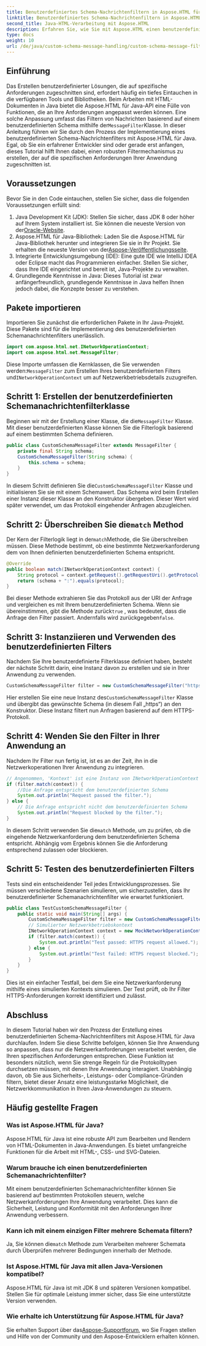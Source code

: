 ```yaml
---
title: Benutzerdefiniertes Schema-Nachrichtenfiltern in Aspose.HTML für Java
linktitle: Benutzerdefiniertes Schema-Nachrichtenfiltern in Aspose.HTML für Java
second_title: Java-HTML-Verarbeitung mit Aspose.HTML
description: Erfahren Sie, wie Sie mit Aspose.HTML einen benutzerdefinierten Schema-Nachrichtenfilter in Java implementieren. Folgen Sie unserer Schritt-für-Schritt-Anleitung für ein sicheres, maßgeschneidertes Anwendungserlebnis.
type: docs
weight: 10
url: /de/java/custom-schema-message-handling/custom-schema-message-filter/
---
```

## Einführung
 Das Erstellen benutzerdefinierter Lösungen, die auf spezifische Anforderungen zugeschnitten sind, erfordert häufig ein tiefes Eintauchen in die verfügbaren Tools und Bibliotheken. Beim Arbeiten mit HTML-Dokumenten in Java bietet die Aspose.HTML für Java-API eine Fülle von Funktionen, die an Ihre Anforderungen angepasst werden können. Eine solche Anpassung umfasst das Filtern von Nachrichten basierend auf einem benutzerdefinierten Schema mithilfe der`MessageFilter`Klasse. In dieser Anleitung führen wir Sie durch den Prozess der Implementierung eines benutzerdefinierten Schema-Nachrichtenfilters mit Aspose.HTML für Java. Egal, ob Sie ein erfahrener Entwickler sind oder gerade erst anfangen, dieses Tutorial hilft Ihnen dabei, einen robusten Filtermechanismus zu erstellen, der auf die spezifischen Anforderungen Ihrer Anwendung zugeschnitten ist.
## Voraussetzungen
Bevor Sie in den Code eintauchen, stellen Sie sicher, dass die folgenden Voraussetzungen erfüllt sind:
1.  Java Development Kit (JDK): Stellen Sie sicher, dass JDK 8 oder höher auf Ihrem System installiert ist. Sie können die neueste Version von der[Oracle-Website](https://www.oracle.com/java/technologies/javase-jdk11-downloads.html).
2.  Aspose.HTML für Java-Bibliothek: Laden Sie die Aspose.HTML für Java-Bibliothek herunter und integrieren Sie sie in Ihr Projekt. Sie erhalten die neueste Version von der[Aspose-Veröffentlichungsseite](https://releases.aspose.com/html/java/).
3. Integrierte Entwicklungsumgebung (IDE): Eine gute IDE wie IntelliJ IDEA oder Eclipse macht das Programmieren einfacher. Stellen Sie sicher, dass Ihre IDE eingerichtet und bereit ist, Java-Projekte zu verwalten.
4. Grundlegende Kenntnisse in Java: Dieses Tutorial ist zwar anfängerfreundlich, grundlegende Kenntnisse in Java helfen Ihnen jedoch dabei, die Konzepte besser zu verstehen.
## Pakete importieren
Importieren Sie zunächst die erforderlichen Pakete in Ihr Java-Projekt. Diese Pakete sind für die Implementierung des benutzerdefinierten Schemanachrichtenfilters unerlässlich.
```java
import com.aspose.html.net.INetworkOperationContext;
import com.aspose.html.net.MessageFilter;
```
 Diese Importe umfassen die Kernklassen, die Sie verwenden werden:`MessageFilter` zum Erstellen Ihres benutzerdefinierten Filters und`INetworkOperationContext` um auf Netzwerkbetriebsdetails zuzugreifen.
## Schritt 1: Erstellen der benutzerdefinierten Schemanachrichtenfilterklasse
 Beginnen wir mit der Erstellung einer Klasse, die die`MessageFilter` Klasse. Mit dieser benutzerdefinierten Klasse können Sie die Filterlogik basierend auf einem bestimmten Schema definieren.
```java
public class CustomSchemaMessageFilter extends MessageFilter {
    private final String schema;
    CustomSchemaMessageFilter(String schema) {
        this.schema = schema;
    }
}
```
 In diesem Schritt definieren Sie die`CustomSchemaMessageFilter` Klasse und initialisieren Sie sie mit einem Schemawert. Das Schema wird beim Erstellen einer Instanz dieser Klasse an den Konstruktor übergeben. Dieser Wert wird später verwendet, um das Protokoll eingehender Anfragen abzugleichen.
##  Schritt 2: Überschreiben Sie die`match` Method
 Der Kern der Filterlogik liegt in der`match`Methode, die Sie überschreiben müssen. Diese Methode bestimmt, ob eine bestimmte Netzwerkanforderung dem von Ihnen definierten benutzerdefinierten Schema entspricht.
```java
@Override
public boolean match(INetworkOperationContext context) {
    String protocol = context.getRequest().getRequestUri().getProtocol();
    return (schema + ":").equals(protocol);
}
```
 Bei dieser Methode extrahieren Sie das Protokoll aus der URI der Anfrage und vergleichen es mit Ihrem benutzerdefinierten Schema. Wenn sie übereinstimmen, gibt die Methode zurück`true` , was bedeutet, dass die Anfrage den Filter passiert. Andernfalls wird zurückgegeben`false`.
## Schritt 3: Instanziieren und Verwenden des benutzerdefinierten Filters
Nachdem Sie Ihre benutzerdefinierte Filterklasse definiert haben, besteht der nächste Schritt darin, eine Instanz davon zu erstellen und sie in Ihrer Anwendung zu verwenden.
```java
CustomSchemaMessageFilter filter = new CustomSchemaMessageFilter("https");
```
 Hier erstellen Sie eine neue Instanz des`CustomSchemaMessageFilter` Klasse und übergibt das gewünschte Schema (in diesem Fall „https“) an den Konstruktor. Diese Instanz filtert nun Anfragen basierend auf dem HTTPS-Protokoll.
## Schritt 4: Wenden Sie den Filter in Ihrer Anwendung an
Nachdem Ihr Filter nun fertig ist, ist es an der Zeit, ihn in die Netzwerkoperationen Ihrer Anwendung zu integrieren.
```java
// Angenommen, 'Kontext' ist eine Instanz von INetworkOperationContext
if (filter.match(context)) {
    //Die Anfrage entspricht dem benutzerdefinierten Schema
    System.out.println("Request passed the filter.");
} else {
    // Die Anfrage entspricht nicht dem benutzerdefinierten Schema
    System.out.println("Request blocked by the filter.");
}
```
 In diesem Schritt verwenden Sie die`match` Methode, um zu prüfen, ob die eingehende Netzwerkanforderung dem benutzerdefinierten Schema entspricht. Abhängig vom Ergebnis können Sie die Anforderung entsprechend zulassen oder blockieren.
## Schritt 5: Testen des benutzerdefinierten Filters
Tests sind ein entscheidender Teil jedes Entwicklungsprozesses. Sie müssen verschiedene Szenarien simulieren, um sicherzustellen, dass Ihr benutzerdefinierter Schemanachrichtenfilter wie erwartet funktioniert.
```java
public class TestCustomSchemaMessageFilter {
    public static void main(String[] args) {
        CustomSchemaMessageFilter filter = new CustomSchemaMessageFilter("https");
        // Simulierter Netzwerkbetriebskontext
        INetworkOperationContext context = new MockNetworkOperationContext("https");
        if (filter.match(context)) {
            System.out.println("Test passed: HTTPS request allowed.");
        } else {
            System.out.println("Test failed: HTTPS request blocked.");
        }
    }
}
```
Dies ist ein einfacher Testfall, bei dem Sie eine Netzwerkanforderung mithilfe eines simulierten Kontexts simulieren. Der Test prüft, ob Ihr Filter HTTPS-Anforderungen korrekt identifiziert und zulässt.
## Abschluss
In diesem Tutorial haben wir den Prozess der Erstellung eines benutzerdefinierten Schema-Nachrichtenfilters mit Aspose.HTML für Java durchlaufen. Indem Sie diese Schritte befolgen, können Sie Ihre Anwendung so anpassen, dass nur die Netzwerkanforderungen verarbeitet werden, die Ihren spezifischen Anforderungen entsprechen. Diese Funktion ist besonders nützlich, wenn Sie strenge Regeln für die Protokolltypen durchsetzen müssen, mit denen Ihre Anwendung interagiert. Unabhängig davon, ob Sie aus Sicherheits-, Leistungs- oder Compliance-Gründen filtern, bietet dieser Ansatz eine leistungsstarke Möglichkeit, die Netzwerkkommunikation in Ihren Java-Anwendungen zu steuern.
## Häufig gestellte Fragen
### Was ist Aspose.HTML für Java?
Aspose.HTML für Java ist eine robuste API zum Bearbeiten und Rendern von HTML-Dokumenten in Java-Anwendungen. Es bietet umfangreiche Funktionen für die Arbeit mit HTML-, CSS- und SVG-Dateien.
### Warum brauche ich einen benutzerdefinierten Schemanachrichtenfilter?
Mit einem benutzerdefinierten Schemanachrichtenfilter können Sie basierend auf bestimmten Protokollen steuern, welche Netzwerkanforderungen Ihre Anwendung verarbeitet. Dies kann die Sicherheit, Leistung und Konformität mit den Anforderungen Ihrer Anwendung verbessern.
### Kann ich mit einem einzigen Filter mehrere Schemata filtern?
 Ja, Sie können die`match` Methode zum Verarbeiten mehrerer Schemata durch Überprüfen mehrerer Bedingungen innerhalb der Methode.
### Ist Aspose.HTML für Java mit allen Java-Versionen kompatibel?
Aspose.HTML für Java ist mit JDK 8 und späteren Versionen kompatibel. Stellen Sie für optimale Leistung immer sicher, dass Sie eine unterstützte Version verwenden.
### Wie erhalte ich Unterstützung für Aspose.HTML für Java?
 Sie erhalten Support über das[Aspose-Supportforum](https://forum.aspose.com/c/html/29), wo Sie Fragen stellen und Hilfe von der Community und den Aspose-Entwicklern erhalten können.